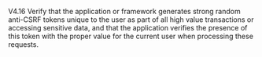 V4.16 Verify that the application or framework generates strong random anti-CSRF tokens unique to the user as part of all high value transactions or accessing sensitive data, and that the application verifies the presence of this token with the proper value for the current user when processing these requests.